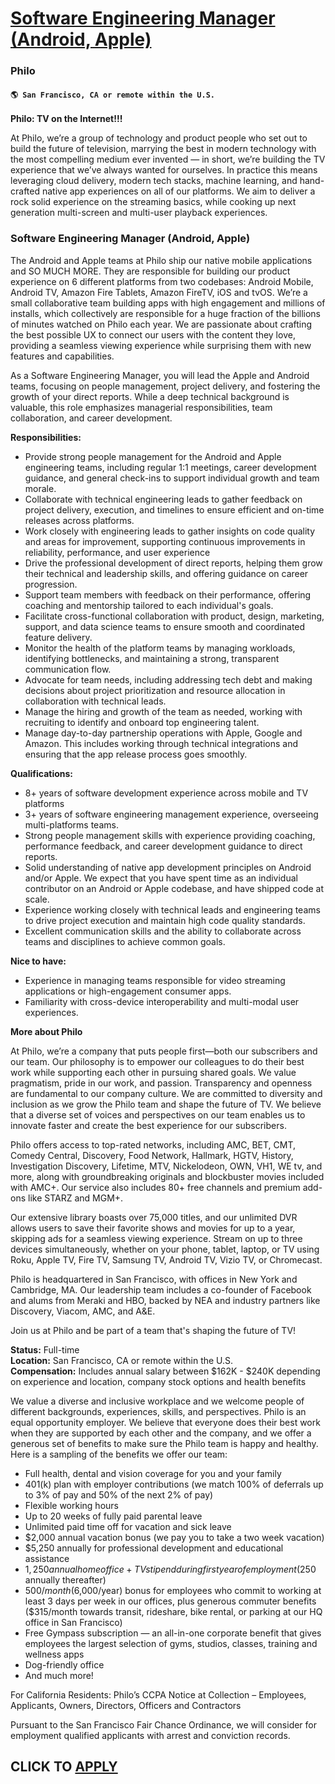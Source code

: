 # [Software Engineering Manager (Android, Apple)](https://www.remotewlb.com/apply/software-engineering-manager-android-apple)  
### Philo  
#### `🌎 San Francisco, CA or remote within the U.S.`  

**Philo: TV on the Internet!!!**

At Philo, we’re a group of technology and product people who set out to build the future of television, marrying the best in modern technology with the most compelling medium ever invented — in short, we’re building the TV experience that we’ve always wanted for ourselves. In practice this means leveraging cloud delivery, modern tech stacks, machine learning, and hand-crafted native app experiences on all of our platforms. We aim to deliver a rock solid experience on the streaming basics, while cooking up next generation multi-screen and multi-user playback experiences.

### **Software Engineering Manager (Android, Apple)**

The Android and Apple teams at Philo ship our native mobile applications and SO MUCH MORE. They are responsible for building our product experience on 6 different platforms from two codebases: Android Mobile, Android TV, Amazon Fire Tablets, Amazon FireTV, iOS and tvOS. We’re a small collaborative team building apps with high engagement and millions of installs, which collectively are responsible for a huge fraction of the billions of minutes watched on Philo each year. We are passionate about crafting the best possible UX to connect our users with the content they love, providing a seamless viewing experience while surprising them with new features and capabilities.

As a Software Engineering Manager, you will lead the Apple and Android teams, focusing on people management, project delivery, and fostering the growth of your direct reports. While a deep technical background is valuable, this role emphasizes managerial responsibilities, team collaboration, and career development.

**Responsibilities:**

  * Provide strong people management for the Android and Apple engineering teams, including regular 1:1 meetings, career development guidance, and general check-ins to support individual growth and team morale.
  * Collaborate with technical engineering leads to gather feedback on project delivery, execution, and timelines to ensure efficient and on-time releases across platforms.
  * Work closely with engineering leads to gather insights on code quality and areas for improvement, supporting continuous improvements in reliability, performance, and user experience
  * Drive the professional development of direct reports, helping them grow their technical and leadership skills, and offering guidance on career progression.
  * Support team members with feedback on their performance, offering coaching and mentorship tailored to each individual's goals.
  * Facilitate cross-functional collaboration with product, design, marketing, support, and data science teams to ensure smooth and coordinated feature delivery.
  * Monitor the health of the platform teams by managing workloads, identifying bottlenecks, and maintaining a strong, transparent communication flow.
  * Advocate for team needs, including addressing tech debt and making decisions about project prioritization and resource allocation in collaboration with technical leads.
  * Manage the hiring and growth of the team as needed, working with recruiting to identify and onboard top engineering talent.
  * Manage day-to-day partnership operations with Apple, Google and Amazon. This includes working through technical integrations and ensuring that the app release process goes smoothly.

**Qualifications:**

  * 8+ years of software development experience across mobile and TV platforms
  * 3+ years of software engineering management experience, overseeing multi-platforms teams.
  * Strong people management skills with experience providing coaching, performance feedback, and career development guidance to direct reports.
  * Solid understanding of native app development principles on Android and/or Apple. We expect that you have spent time as an individual contributor on an Android or Apple codebase, and have shipped code at scale.
  * Experience working closely with technical leads and engineering teams to drive project execution and maintain high code quality standards.
  * Excellent communication skills and the ability to collaborate across teams and disciplines to achieve common goals.

**Nice to have:**

  * Experience in managing teams responsible for video streaming applications or high-engagement consumer apps.
  * Familiarity with cross-device interoperability and multi-modal user experiences.

**More about Philo**

At Philo, we’re a company that puts people first—both our subscribers and our team. Our philosophy is to empower our colleagues to do their best work while supporting each other in pursuing shared goals. We value pragmatism, pride in our work, and passion. Transparency and openness are fundamental to our company culture. We are committed to diversity and inclusion as we grow the Philo team and shape the future of TV. We believe that a diverse set of voices and perspectives on our team enables us to innovate faster and create the best experience for our subscribers.

Philo offers access to top-rated networks, including AMC, BET, CMT, Comedy Central, Discovery, Food Network, Hallmark, HGTV, History, Investigation Discovery, Lifetime, MTV, Nickelodeon, OWN, VH1, WE tv, and more, along with groundbreaking originals and blockbuster movies included with AMC+. Our service also includes 80+ free channels and premium add-ons like STARZ and MGM+.

Our extensive library boasts over 75,000 titles, and our unlimited DVR allows users to save their favorite shows and movies for up to a year, skipping ads for a seamless viewing experience. Stream on up to three devices simultaneously, whether on your phone, tablet, laptop, or TV using Roku, Apple TV, Fire TV, Samsung TV, Android TV, Vizio TV, or Chromecast.

Philo is headquartered in San Francisco, with offices in New York and Cambridge, MA. Our leadership team includes a co-founder of Facebook and alums from Meraki and HBO, backed by NEA and industry partners like Discovery, Viacom, AMC, and A&E.

Join us at Philo and be part of a team that's shaping the future of TV!

**Status:** Full-time  
 **Location:** San Francisco, CA or remote within the U.S.  
 **Compensation:** Includes annual salary between $162K - $240K depending on experience and location, company stock options and health benefits

We value a diverse and inclusive workplace and we welcome people of different backgrounds, experiences, skills, and perspectives. Philo is an equal opportunity employer. We believe that everyone does their best work when they are supported by each other and the company, and we offer a generous set of benefits to make sure the Philo team is happy and healthy. Here is a sampling of the benefits we offer our team:

  * Full health, dental and vision coverage for you and your family
  * 401(k) plan with employer contributions (we match 100% of deferrals up to 3% of pay and 50% of the next 2% of pay)
  * Flexible working hours
  * Up to 20 weeks of fully paid parental leave
  * Unlimited paid time off for vacation and sick leave
  * $2,000 annual vacation bonus (we pay you to take a two week vacation)
  * $5,250 annually for professional development and educational assistance
  * $1,250 annual home office + TV stipend during first year of employment ($250 annually thereafter)
  * $500/month ($6,000/year) bonus for employees who commit to working at least 3 days per week in our offices, plus generous commuter benefits ($315/month towards transit, rideshare, bike rental, or parking at our HQ office in San Francisco)
  * Free Gympass subscription — an all-in-one corporate benefit that gives employees the largest selection of gyms, studios, classes, training and wellness apps
  * Dog-friendly office
  * And much more!

For California Residents: Philo’s CCPA Notice at Collection – Employees, Applicants, Owners, Directors, Officers and Contractors

Pursuant to the San Francisco Fair Chance Ordinance, we will consider for employment qualified applicants with arrest and conviction records.

  
## CLICK TO [APPLY](https://www.remotewlb.com/apply/software-engineering-manager-android-apple)

